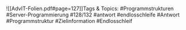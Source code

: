 
![[AdvIT-Folien.pdf#page=127]]Tags & Topics:
   #Programmstrukturen
   #Server-Programmierung
   #128/132
   #antwort
   #endlosschleife
   #Antwort
   #Programmstruktur
   #Zielinformation
   #Endlosschleif